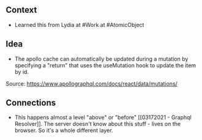 ## Context
- Learned this from Lydia at #Work at #AtomicObject 

## Idea
- The apollo cache can automatically be updated during a mutation by specifying a "return" that uses the useMutation hook to update the item by id. 

Source: https://www.apollographql.com/docs/react/data/mutations/

## Connections
- This happens almost a level "above" or "before" [[03172021 - Graphql Resolver]]. The server doesn't know about this stuff - lives on the browser. So it's a whole different layer. 